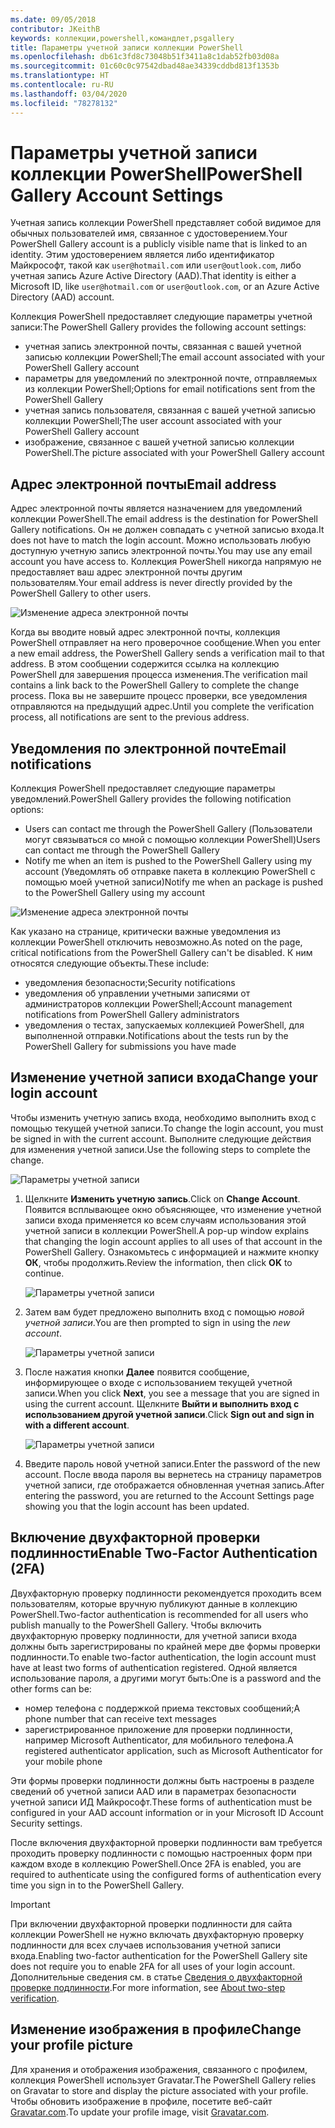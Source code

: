 ```yaml
---
ms.date: 09/05/2018
contributor: JKeithB
keywords: коллекции,powershell,командлет,psgallery
title: Параметры учетной записи коллекции PowerShell
ms.openlocfilehash: db61c3fd8c73048b51f3411a8c1dab52fb03d08a
ms.sourcegitcommit: 01c60c0c97542dbad48ae34339cddbd813f1353b
ms.translationtype: HT
ms.contentlocale: ru-RU
ms.lasthandoff: 03/04/2020
ms.locfileid: "78278132"
---
```

# <a name="powershell-gallery-account-settings"></a><span data-ttu-id="22f61-103">Параметры учетной записи коллекции PowerShell</span><span class="sxs-lookup"><span data-stu-id="22f61-103">PowerShell Gallery Account Settings</span></span>

<span data-ttu-id="22f61-104">Учетная запись коллекции PowerShell представляет собой видимое для обычных пользователей имя, связанное с удостоверением.</span><span class="sxs-lookup"><span data-stu-id="22f61-104">Your PowerShell Gallery account is a publicly visible name that is linked to an identity.</span></span> <span data-ttu-id="22f61-105">Этим удостоверением является либо идентификатор Майкрософт, такой как `user@hotmail.com` или `user@outlook.com`, либо учетная запись Azure Active Directory (AAD).</span><span class="sxs-lookup"><span data-stu-id="22f61-105">That identity is either a Microsoft ID, like `user@hotmail.com` or `user@outlook.com`, or an Azure Active Directory (AAD) account.</span></span>

<span data-ttu-id="22f61-106">Коллекция PowerShell предоставляет следующие параметры учетной записи:</span><span class="sxs-lookup"><span data-stu-id="22f61-106">The PowerShell Gallery provides the following account settings:</span></span>

- <span data-ttu-id="22f61-107">учетная запись электронной почты, связанная с вашей учетной записью коллекции PowerShell;</span><span class="sxs-lookup"><span data-stu-id="22f61-107">The email account associated with your PowerShell Gallery account</span></span>
- <span data-ttu-id="22f61-108">параметры для уведомлений по электронной почте, отправляемых из коллекции PowerShell;</span><span class="sxs-lookup"><span data-stu-id="22f61-108">Options for email notifications sent from the PowerShell Gallery</span></span>
- <span data-ttu-id="22f61-109">учетная запись пользователя, связанная с вашей учетной записью коллекции PowerShell;</span><span class="sxs-lookup"><span data-stu-id="22f61-109">The user account associated with your PowerShell Gallery account</span></span>
- <span data-ttu-id="22f61-110">изображение, связанное с вашей учетной записью коллекции PowerShell.</span><span class="sxs-lookup"><span data-stu-id="22f61-110">The picture associated with your PowerShell Gallery account</span></span>

## <a name="email-address"></a><span data-ttu-id="22f61-111">Адрес электронной почты</span><span class="sxs-lookup"><span data-stu-id="22f61-111">Email address</span></span>

<span data-ttu-id="22f61-112">Адрес электронной почты является назначением для уведомлений коллекции PowerShell.</span><span class="sxs-lookup"><span data-stu-id="22f61-112">The email address is the destination for PowerShell Gallery notifications.</span></span> <span data-ttu-id="22f61-113">Он не должен совпадать с учетной записью входа.</span><span class="sxs-lookup"><span data-stu-id="22f61-113">It does not have to match the login account.</span></span> <span data-ttu-id="22f61-114">Можно использовать любую доступную учетную запись электронной почты.</span><span class="sxs-lookup"><span data-stu-id="22f61-114">You may use any email account you have access to.</span></span> <span data-ttu-id="22f61-115">Коллекция PowerShell никогда напрямую не предоставляет ваш адрес электронной почты другим пользователям.</span><span class="sxs-lookup"><span data-stu-id="22f61-115">Your email address is never directly provided by the PowerShell Gallery to other users.</span></span>

![Изменение адреса электронной почты](media/managing-account/PSGallery_AcccountEmailAddress.png)

<span data-ttu-id="22f61-117">Когда вы вводите новый адрес электронной почты, коллекция PowerShell отправляет на него проверочное сообщение.</span><span class="sxs-lookup"><span data-stu-id="22f61-117">When you enter a new email address, the PowerShell Gallery sends a verification mail to that address.</span></span> <span data-ttu-id="22f61-118">В этом сообщении содержится ссылка на коллекцию PowerShell для завершения процесса изменения.</span><span class="sxs-lookup"><span data-stu-id="22f61-118">The verification mail contains a link back to the PowerShell Gallery to complete the change process.</span></span> <span data-ttu-id="22f61-119">Пока вы не завершите процесс проверки, все уведомления отправляются на предыдущий адрес.</span><span class="sxs-lookup"><span data-stu-id="22f61-119">Until you complete the verification process, all notifications are sent to the previous address.</span></span>

## <a name="email-notifications"></a><span data-ttu-id="22f61-120">Уведомления по электронной почте</span><span class="sxs-lookup"><span data-stu-id="22f61-120">Email notifications</span></span>

<span data-ttu-id="22f61-121">Коллекция PowerShell предоставляет следующие параметры уведомлений.</span><span class="sxs-lookup"><span data-stu-id="22f61-121">PowerShell Gallery provides the following notification options:</span></span>

- <span data-ttu-id="22f61-122">Users can contact me through the PowerShell Gallery (Пользователи могут связываться со мной с помощью коллекции PowerShell)</span><span class="sxs-lookup"><span data-stu-id="22f61-122">Users can contact me through the PowerShell Gallery</span></span>
- <span data-ttu-id="22f61-123">Notify me when an item is pushed to the PowerShell Gallery using my account (Уведомлять об отправке пакета в коллекцию PowerShell с помощью моей учетной записи)</span><span class="sxs-lookup"><span data-stu-id="22f61-123">Notify me when an package is pushed to the PowerShell Gallery using my account</span></span>

![Изменение адреса электронной почты](media/managing-account/PSGallery_AccountEmailOptions.png)

<span data-ttu-id="22f61-125">Как указано на странице, критически важные уведомления из коллекции PowerShell отключить невозможно.</span><span class="sxs-lookup"><span data-stu-id="22f61-125">As noted on the page, critical notifications from the PowerShell Gallery can't be disabled.</span></span>
<span data-ttu-id="22f61-126">К ним относятся следующие объекты.</span><span class="sxs-lookup"><span data-stu-id="22f61-126">These include:</span></span>

- <span data-ttu-id="22f61-127">уведомления безопасности;</span><span class="sxs-lookup"><span data-stu-id="22f61-127">Security notifications</span></span>
- <span data-ttu-id="22f61-128">уведомления об управлении учетными записями от администраторов коллекции PowerShell;</span><span class="sxs-lookup"><span data-stu-id="22f61-128">Account management notifications from PowerShell Gallery administrators</span></span>
- <span data-ttu-id="22f61-129">уведомления о тестах, запускаемых коллекцией PowerShell, для выполненной отправки.</span><span class="sxs-lookup"><span data-stu-id="22f61-129">Notifications about the tests run by the PowerShell Gallery for submissions you have made</span></span>

## <a name="change-your-login-account"></a><span data-ttu-id="22f61-130">Изменение учетной записи входа</span><span class="sxs-lookup"><span data-stu-id="22f61-130">Change your login account</span></span>

<span data-ttu-id="22f61-131">Чтобы изменить учетную запись входа, необходимо выполнить вход с помощью текущей учетной записи.</span><span class="sxs-lookup"><span data-stu-id="22f61-131">To change the login account, you must be signed in with the current account.</span></span> <span data-ttu-id="22f61-132">Выполните следующие действия для изменения учетной записи.</span><span class="sxs-lookup"><span data-stu-id="22f61-132">Use the following steps to complete the change.</span></span>

![Параметры учетной записи](media/managing-account/PSGallery_LoginAccountSettings.png)

1. <span data-ttu-id="22f61-134">Щелкните **Изменить учетную запись**.</span><span class="sxs-lookup"><span data-stu-id="22f61-134">Click on **Change Account**.</span></span> <span data-ttu-id="22f61-135">Появится всплывающее окно объясняющее, что изменение учетной записи входа применяется ко всем случаям использования этой учетной записи в коллекции PowerShell.</span><span class="sxs-lookup"><span data-stu-id="22f61-135">A pop-up window explains that changing the login account applies to all uses of that account in the PowerShell Gallery.</span></span> <span data-ttu-id="22f61-136">Ознакомьтесь с информацией и нажмите кнопку **ОК**, чтобы продолжить.</span><span class="sxs-lookup"><span data-stu-id="22f61-136">Review the information, then click **OK** to continue.</span></span>

   ![Параметры учетной записи](media/managing-account/PSGallery_LoginAccountChange-1.png)

2. <span data-ttu-id="22f61-138">Затем вам будет предложено выполнить вход с помощью _новой учетной записи_.</span><span class="sxs-lookup"><span data-stu-id="22f61-138">You are then prompted to sign in using the _new account_.</span></span>

   ![Параметры учетной записи](media/managing-account/PSGallery_LoginAccountChange-2.png)

3. <span data-ttu-id="22f61-140">После нажатия кнопки **Далее** появится сообщение, информирующее о входе с использованием текущей учетной записи.</span><span class="sxs-lookup"><span data-stu-id="22f61-140">When you click **Next**, you see a message that you are signed in using the current account.</span></span>
   <span data-ttu-id="22f61-141">Щелкните **Выйти и выполнить вход с использованием другой учетной записи**.</span><span class="sxs-lookup"><span data-stu-id="22f61-141">Click **Sign out and sign in with a different account**.</span></span>

   ![Параметры учетной записи](media/managing-account/PSGallery_LoginAccountChange-3.png)

4. <span data-ttu-id="22f61-143">Введите пароль новой учетной записи.</span><span class="sxs-lookup"><span data-stu-id="22f61-143">Enter the password of the new account.</span></span> <span data-ttu-id="22f61-144">После ввода пароля вы вернетесь на страницу параметров учетной записи, где отображается обновленная учетная запись.</span><span class="sxs-lookup"><span data-stu-id="22f61-144">After entering the password, you are returned to the Account Settings page showing you that the login account has been updated.</span></span>


## <a name="enable-two-factor-authentication-2fa"></a><span data-ttu-id="22f61-145">Включение двухфакторной проверки подлинности</span><span class="sxs-lookup"><span data-stu-id="22f61-145">Enable Two-Factor Authentication (2FA)</span></span>

<span data-ttu-id="22f61-146">Двухфакторную проверку подлинности рекомендуется проходить всем пользователям, которые вручную публикуют данные в коллекцию PowerShell.</span><span class="sxs-lookup"><span data-stu-id="22f61-146">Two-factor authentication is recommended for all users who publish manually to the PowerShell Gallery.</span></span> <span data-ttu-id="22f61-147">Чтобы включить двухфакторную проверку подлинности, для учетной записи входа должны быть зарегистрированы по крайней мере две формы проверки подлинности.</span><span class="sxs-lookup"><span data-stu-id="22f61-147">To enable two-factor authentication, the login account must have at least two forms of authentication registered.</span></span> <span data-ttu-id="22f61-148">Одной является использование пароля, а другими могут быть:</span><span class="sxs-lookup"><span data-stu-id="22f61-148">One is a password and the other forms can be:</span></span>

- <span data-ttu-id="22f61-149">номер телефона с поддержкой приема текстовых сообщений;</span><span class="sxs-lookup"><span data-stu-id="22f61-149">A phone number that can receive text messages</span></span>
- <span data-ttu-id="22f61-150">зарегистрированное приложение для проверки подлинности, например Microsoft Authenticator, для мобильного телефона.</span><span class="sxs-lookup"><span data-stu-id="22f61-150">A registered authenticator application, such as Microsoft Authenticator for your mobile phone</span></span>

<span data-ttu-id="22f61-151">Эти формы проверки подлинности должны быть настроены в разделе сведений об учетной записи AAD или в параметрах безопасности учетной записи ИД Майкрософт.</span><span class="sxs-lookup"><span data-stu-id="22f61-151">These forms of authentication must be configured in your AAD account information or in your Microsoft ID Account Security settings.</span></span>

<span data-ttu-id="22f61-152">После включения двухфакторной проверки подлинности вам требуется проходить проверку подлинности с помощью настроенных форм при каждом входе в коллекцию PowerShell.</span><span class="sxs-lookup"><span data-stu-id="22f61-152">Once 2FA is enabled, you are required to authenticate using the configured forms of authentication every time you sign in to the PowerShell Gallery.</span></span>

> [!IMPORTANT]
> <span data-ttu-id="22f61-153">При включении двухфакторной проверки подлинности для сайта коллекции PowerShell не нужно включать двухфакторную проверку подлинности для всех случаев использования учетной записи входа.</span><span class="sxs-lookup"><span data-stu-id="22f61-153">Enabling two-factor authentication for the PowerShell Gallery site does not require you to enable 2FA for all uses of your login account.</span></span> <span data-ttu-id="22f61-154">Дополнительные сведения см. в статье [Сведения о двухфакторной проверке подлинности](https://support.microsoft.com/help/12408/microsoft-account-about-two-step-verification).</span><span class="sxs-lookup"><span data-stu-id="22f61-154">For more information, see [About two-step verification](https://support.microsoft.com/help/12408/microsoft-account-about-two-step-verification).</span></span>

## <a name="change-your-profile-picture"></a><span data-ttu-id="22f61-155">Изменение изображения в профиле</span><span class="sxs-lookup"><span data-stu-id="22f61-155">Change your profile picture</span></span>

<span data-ttu-id="22f61-156">Для хранения и отображения изображения, связанного с профилем, коллекция PowerShell использует Gravatar.</span><span class="sxs-lookup"><span data-stu-id="22f61-156">The PowerShell Gallery relies on Gravatar to store and display the picture associated with your profile.</span></span> <span data-ttu-id="22f61-157">Чтобы обновить изображение в профиле, посетите веб-сайт [Gravatar.com](http://www.gravatar.com/).</span><span class="sxs-lookup"><span data-stu-id="22f61-157">To update your profile image, visit [Gravatar.com](http://www.gravatar.com/).</span></span>

